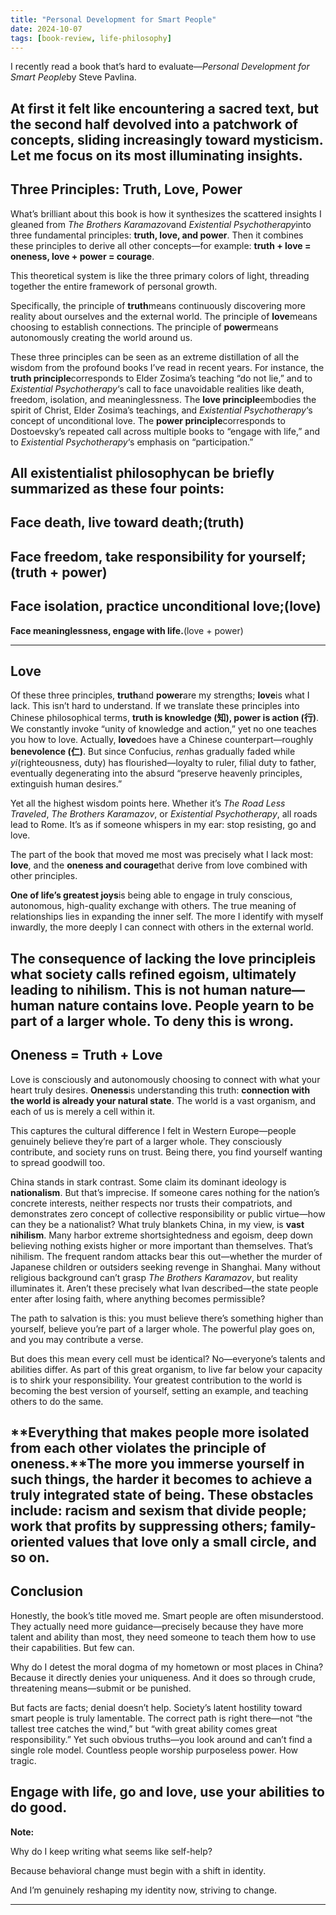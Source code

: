 ```yaml
---
title: "Personal Development for Smart People"
date: 2024-10-07
tags: [book-review, life-philosophy]
---
```


I recently read a book that’s hard to evaluate—*Personal Development for Smart People*by Steve Pavlina.

At first it felt like encountering a sacred text, but the second half devolved into a patchwork of concepts, sliding increasingly toward mysticism. Let me focus on its most illuminating insights.
---

## **Three Principles: Truth, Love, Power**

What’s brilliant about this book is how it synthesizes the scattered insights I gleaned from *The Brothers Karamazov*and *Existential Psychotherapy*into three fundamental principles: **truth, love, and power**. Then it combines these principles to derive all other concepts—for example: **truth + love = oneness, love + power = courage**.

This theoretical system is like the three primary colors of light, threading together the entire framework of personal growth.

Specifically, the principle of **truth**means continuously discovering more reality about ourselves and the external world. The principle of **love**means choosing to establish connections. The principle of **power**means autonomously creating the world around us.

These three principles can be seen as an extreme distillation of all the wisdom from the profound books I’ve read in recent years. For instance, the **truth principle**corresponds to Elder Zosima’s teaching “do not lie,” and to *Existential Psychotherapy*‘s call to face unavoidable realities like death, freedom, isolation, and meaninglessness. The **love principle**embodies the spirit of Christ, Elder Zosima’s teachings, and *Existential Psychotherapy*‘s concept of unconditional love. The **power principle**corresponds to Dostoevsky’s repeated call across multiple books to “engage with life,” and to *Existential Psychotherapy*‘s emphasis on “participation.”

**All existentialist philosophy**can be briefly summarized as these four points:
- 

**Face death, live toward death;**(truth)
- 

**Face freedom, take responsibility for yourself;**(truth + power)
- 

**Face isolation, practice unconditional love;**(love)
- 

**Face meaninglessness, engage with life.**(love + power)

---

## **Love**

Of these three principles, **truth**and **power**are my strengths; **love**is what I lack. This isn’t hard to understand. If we translate these principles into Chinese philosophical terms, **truth is knowledge (知), power is action (行)**. We constantly invoke “unity of knowledge and action,” yet no one teaches you how to love. Actually, **love**does have a Chinese counterpart—roughly **benevolence (仁)**. But since Confucius, *ren*has gradually faded while *yi*(righteousness, duty) has flourished—loyalty to ruler, filial duty to father, eventually degenerating into the absurd “preserve heavenly principles, extinguish human desires.”

Yet all the highest wisdom points here. Whether it’s *The Road Less Traveled*, *The Brothers Karamazov*, or *Existential Psychotherapy*, all roads lead to Rome. It’s as if someone whispers in my ear: stop resisting, go and love.

The part of the book that moved me most was precisely what I lack most: **love**, and the **oneness and courage**that derive from love combined with other principles.
> 

**One of life’s greatest joys**is being able to engage in truly conscious, autonomous, high-quality exchange with others. The true meaning of relationships lies in expanding the inner self. The more I identify with myself inwardly, the more deeply I can connect with others in the external world.

The **consequence of lacking the love principle**is what society calls **refined egoism**, ultimately leading to **nihilism**. This is not human nature—human nature contains love. People yearn to be part of a larger whole. To deny this is wrong.
---

## **Oneness = Truth + Love**

Love is consciously and autonomously choosing to connect with what your heart truly desires. **Oneness**is understanding this truth: **connection with the world is already your natural state**. The world is a vast organism, and each of us is merely a cell within it.

This captures the cultural difference I felt in Western Europe—people genuinely believe they’re part of a larger whole. They consciously contribute, and society runs on trust. Being there, you find yourself wanting to spread goodwill too.

China stands in stark contrast. Some claim its dominant ideology is **nationalism**. But that’s imprecise. If someone cares nothing for the nation’s concrete interests, neither respects nor trusts their compatriots, and demonstrates zero concept of collective responsibility or public virtue—how can they be a nationalist? What truly blankets China, in my view, is **vast nihilism**. Many harbor extreme shortsightedness and egoism, deep down believing nothing exists higher or more important than themselves. That’s nihilism. The frequent random attacks bear this out—whether the murder of Japanese children or outsiders seeking revenge in Shanghai. Many without religious background can’t grasp *The Brothers Karamazov*, but reality illuminates it. Aren’t these precisely what Ivan described—the state people enter after losing faith, where anything becomes permissible?

The path to salvation is this: you must believe there’s something higher than yourself, believe you’re part of a larger whole. The powerful play goes on, and you may contribute a verse.

But does this mean every cell must be identical? No—everyone’s talents and abilities differ. As part of this great organism, to live far below your capacity is to shirk your responsibility. Your greatest contribution to the world is becoming the best version of yourself, setting an example, and teaching others to do the same.

**Everything that makes people more isolated from each other violates the principle of oneness.**The more you immerse yourself in such things, the harder it becomes to achieve a truly integrated state of being. These obstacles include: racism and sexism that divide people; work that profits by suppressing others; family-oriented values that love only a small circle, and so on.
---

## **Conclusion**

Honestly, the book’s title moved me. Smart people are often misunderstood. They actually need more guidance—precisely because they have more talent and ability than most, they need someone to teach them how to use their capabilities. But few can.

Why do I detest the moral dogma of my hometown or most places in China? Because it directly denies your uniqueness. And it does so through crude, threatening means—submit or be punished.

But facts are facts; denial doesn’t help. Society’s latent hostility toward smart people is truly lamentable. The correct path is right there—not “the tallest tree catches the wind,” but “with great ability comes great responsibility.” Yet such obvious truths—you look around and can’t find a single role model. Countless people worship purposeless power. How tragic.

**Engage with life, go and love, use your abilities to do good.**
---

**Note:**

Why do I keep writing what seems like self-help?

Because behavioral change must begin with a shift in identity.

And I’m genuinely reshaping my identity now, striving to change.

---
